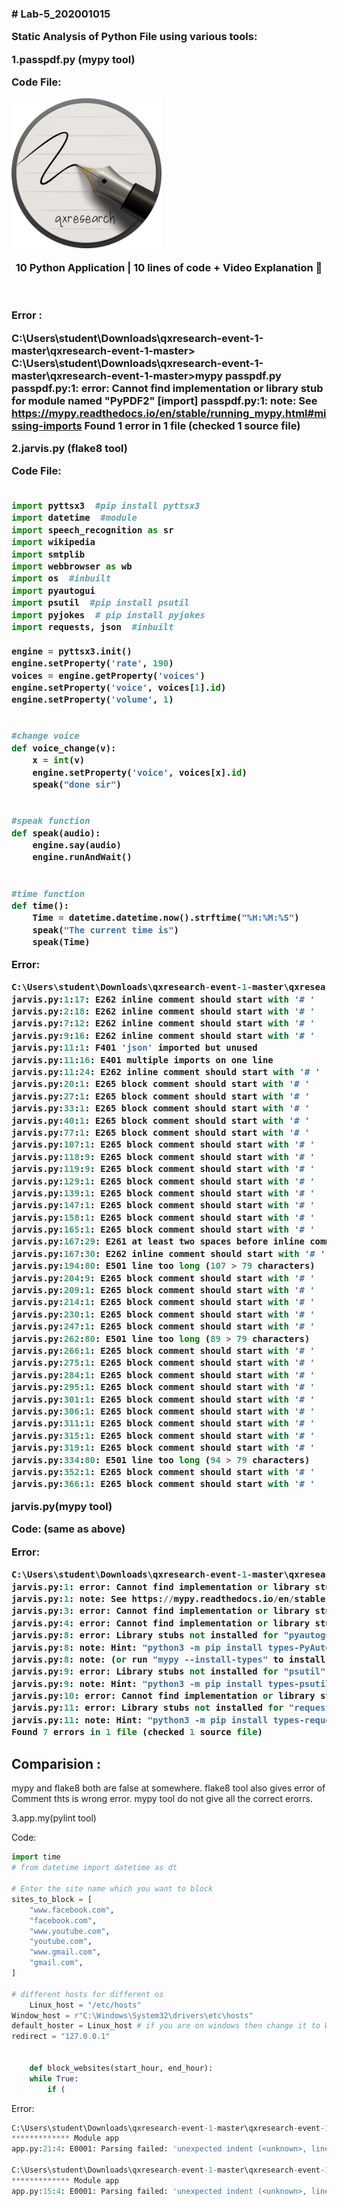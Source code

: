 <h3> # Lab-5_202001015
  
**Static Analysis of Python File using various tools:**

**1.passpdf.py (mypy tool)**

Code File:
<!-- <p align="center"> -->
  <a href="https://qxresearch.github.io/qxresearch-event-1">
    <img src="https://github.com/xiaowuc2/xiaowuc2/blob/master/source/qxr/cir.png" alt="Logo" width="240" height="240">
  </a>

<!-- <h3 align="center">qxresearch-event-1</h3> -->

  <p align="center">
    10 Python Application | 10 lines of code + Video Explanation 🧭
    <br />
    <br>
    <br />
  </p>
</p>


Error :


C:\Users\student\Downloads\qxresearch-event-1-master\qxresearch-event-1-master>
C:\Users\student\Downloads\qxresearch-event-1-master\qxresearch-event-1-master>mypy passpdf.py
passpdf.py:1: error: Cannot find implementation or library stub for module named "PyPDF2"  [import]
passpdf.py:1: note: See https://mypy.readthedocs.io/en/stable/running_mypy.html#missing-imports
Found 1 error in 1 file (checked 1 source file)


**2.jarvis.py (flake8 tool)**

Code File:
```python

import pyttsx3  #pip install pyttsx3
import datetime  #module
import speech_recognition as sr
import wikipedia
import smtplib
import webbrowser as wb
import os  #inbuilt
import pyautogui
import psutil  #pip install psutil
import pyjokes  # pip install pyjokes
import requests, json  #inbuilt

engine = pyttsx3.init()
engine.setProperty('rate', 190)
voices = engine.getProperty('voices')
engine.setProperty('voice', voices[1].id)
engine.setProperty('volume', 1)


#change voice
def voice_change(v):
    x = int(v)
    engine.setProperty('voice', voices[x].id)
    speak("done sir")


#speak function
def speak(audio):
    engine.say(audio)
    engine.runAndWait()


#time function
def time():
    Time = datetime.datetime.now().strftime("%H:%M:%S")
    speak("The current time is")
    speak(Time)    
```

Error:

```python
C:\Users\student\Downloads\qxresearch-event-1-master\qxresearch-event-1-master>flake8 jarvis.py
jarvis.py:1:17: E262 inline comment should start with '# '
jarvis.py:2:18: E262 inline comment should start with '# '
jarvis.py:7:12: E262 inline comment should start with '# '
jarvis.py:9:16: E262 inline comment should start with '# '
jarvis.py:11:1: F401 'json' imported but unused
jarvis.py:11:16: E401 multiple imports on one line
jarvis.py:11:24: E262 inline comment should start with '# '
jarvis.py:20:1: E265 block comment should start with '# '
jarvis.py:27:1: E265 block comment should start with '# '
jarvis.py:33:1: E265 block comment should start with '# '
jarvis.py:40:1: E265 block comment should start with '# '
jarvis.py:77:1: E265 block comment should start with '# '
jarvis.py:107:1: E265 block comment should start with '# '
jarvis.py:118:9: E265 block comment should start with '# '
jarvis.py:119:9: E265 block comment should start with '# '
jarvis.py:129:1: E265 block comment should start with '# '
jarvis.py:139:1: E265 block comment should start with '# '
jarvis.py:147:1: E265 block comment should start with '# '
jarvis.py:158:1: E265 block comment should start with '# '
jarvis.py:165:1: E265 block comment should start with '# '
jarvis.py:167:29: E261 at least two spaces before inline comment
jarvis.py:167:30: E262 inline comment should start with '# '
jarvis.py:194:80: E501 line too long (107 > 79 characters)
jarvis.py:204:9: E265 block comment should start with '# '
jarvis.py:209:1: E265 block comment should start with '# '
jarvis.py:214:1: E265 block comment should start with '# '
jarvis.py:230:1: E265 block comment should start with '# '
jarvis.py:247:1: E265 block comment should start with '# '
jarvis.py:262:80: E501 line too long (89 > 79 characters)
jarvis.py:266:1: E265 block comment should start with '# '
jarvis.py:275:1: E265 block comment should start with '# '
jarvis.py:284:1: E265 block comment should start with '# '
jarvis.py:295:1: E265 block comment should start with '# '
jarvis.py:301:1: E265 block comment should start with '# '
jarvis.py:306:1: E265 block comment should start with '# '
jarvis.py:311:1: E265 block comment should start with '# '
jarvis.py:315:1: E265 block comment should start with '# '
jarvis.py:319:1: E265 block comment should start with '# '
jarvis.py:334:80: E501 line too long (94 > 79 characters)
jarvis.py:352:1: E265 block comment should start with '# '
jarvis.py:366:1: E265 block comment should start with '# '

```
jarvis.py(mypy tool)

Code:
(same as above)

Error:
```python
C:\Users\student\Downloads\qxresearch-event-1-master\qxresearch-event-1-master>mypy jarvis.py
jarvis.py:1: error: Cannot find implementation or library stub for module named "pyttsx3"  [import]
jarvis.py:1: note: See https://mypy.readthedocs.io/en/stable/running_mypy.html#missing-imports
jarvis.py:3: error: Cannot find implementation or library stub for module named "speech_recognition"  [import]
jarvis.py:4: error: Cannot find implementation or library stub for module named "wikipedia"  [import]
jarvis.py:8: error: Library stubs not installed for "pyautogui"  [import]
jarvis.py:8: note: Hint: "python3 -m pip install types-PyAutoGUI"
jarvis.py:8: note: (or run "mypy --install-types" to install all missing stub packages)
jarvis.py:9: error: Library stubs not installed for "psutil"  [import]
jarvis.py:9: note: Hint: "python3 -m pip install types-psutil"
jarvis.py:10: error: Cannot find implementation or library stub for module named "pyjokes"  [import]
jarvis.py:11: error: Library stubs not installed for "requests"  [import]
jarvis.py:11: note: Hint: "python3 -m pip install types-requests"
Found 7 errors in 1 file (checked 1 source file)

```
<h2>Comparision : </h2>

  mypy and flake8 both are false at somewhere.
  flake8 tool also gives error of Comment thts is wrong error.
  mypy tool do not give all the correct erorrs.




3.app.my(pylint tool)

Code:
```python
import time
# from datetime import datetime as dt

# Enter the site name which you want to block
sites_to_block = [
    "www.facebook.com",
    "facebook.com",
    "www.youtube.com",
    "youtube.com",
    "www.gmail.com",
    "gmail.com",
]

# different hosts for different os
    Linux_host = "/etc/hosts"
Window_host = r"C:\Windows\System32\drivers\etc\hosts"
default_hoster = Linux_host # if you are on windows then change it to Window_host
redirect = "127.0.0.1"


    def block_websites(start_hour, end_hour):
    while True:
        if (
```        
Error:

```python
C:\Users\student\Downloads\qxresearch-event-1-master\qxresearch-event-1-master>pylint app.py
************* Module app
app.py:21:4: E0001: Parsing failed: 'unexpected indent (<unknown>, line 21)' (syntax-error)

C:\Users\student\Downloads\qxresearch-event-1-master\qxresearch-event-1-master>pylint app.py
************* Module app
app.py:15:4: E0001: Parsing failed: 'unexpected indent (<unknown>, line 15)' (syntax-error)
```  
  
